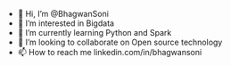- 👋 Hi, I’m @BhagwanSoni
- 👀 I’m interested in Bigdata
- 🌱 I’m currently learning Python and Spark
- 💞️ I’m looking to collaborate on Open source technology
- 📫 How to reach me linkedin.com/in/bhagwansoni

<!---
BhagwanSoni/BhagwanSoni is a ✨ special ✨ repository because its `README.md` (this file) appears on your GitHub profile.
You can click the Preview link to take a look at your changes.
--->

